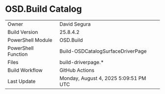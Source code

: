 ﻿# OSD.Build Catalog

| | |
|-|-|
| Owner | David Segura |
| Build Version | 25.8.4.2 |
| PowerShell Module | OSD.Build |
| PowerShell Function | Build-OSDCatalogSurfaceDriverPage |
| Files | build-driverpage.* |
| Build Workflow | GitHub Actions |
| Last Update | Monday, August 4, 2025 5:09:51 PM UTC |
